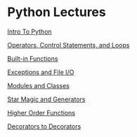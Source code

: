 Python Lectures
===============

[Intro To Python](lec02.md)

[Operators, Control Statements, and Loops](lec03.md)

[Built-in Functions](lec04.md)

[Exceptions and File I/O](lec05.md)

[Modules and Classes](lec06.md)

[Star Magic and Generators](lec07.md)

[Higher Order Functions](lec08.md)

[Decorators to Decorators](lec09.md)

